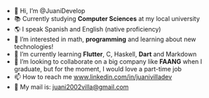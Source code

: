 - 👋 Hi, I’m @JuaniDevelop
- 📚 Currently studying **Computer Sciences** at my local university
- 🌎 I speak Spanish and English (native proficiency)
- 👀 I’m interested in math, **programming** and learning about new technologies!
- 🌱 I’m currently learning **Flutter**, C, Haskell, **Dart** and Markdown
- 🏬 I’m looking to collaborate on a big company like **FAANG** when I graduate, but for the moment, I would love a part-time job
- 📫 How to reach me www.linkedin.com/in/juanivilladev
- 📨 My mail is: juani2002villa@gmail.com

<!---
JuaniDevelop/JuaniDevelop is a ✨ special ✨ repository because its `README.md` (this file) appears on your GitHub profile.
You can click the Preview link to take a look at your changes.
--->
